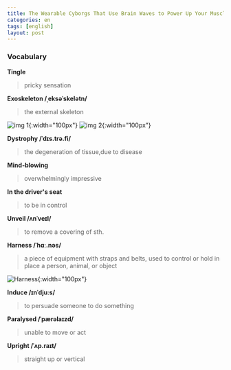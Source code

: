```yaml
---
title: The Wearable Cyborgs That Use Brain Waves to Power Up Your Muscles
categories: en
tags: [english]
layout: post
---
```


### Vocabulary

**Tingle**
>  pricky sensation

**Exoskeleton /ˌeksəˈskelətn/**
> the external skeleton 

![img 1](https://cdn.cnn.com/cnnnext/dam/assets/191004105331-02-paralyzed-man-robotic-suit-exlarge-169.jpg){:width="100px"}
![img 2](https://upload.wikimedia.org/wikipedia/commons/7/7d/Dragonfly-nymph-exoskeleton.jpg){:width="100px"}

**Dystrophy /ˈdɪs.trə.fi/**
> the degeneration of tissue,due to disease

**Mind-blowing**
> overwhelmingly impressive

**In the driver's seat**
> to be in control

**Unveil /ʌnˈveɪl/**
> to remove a covering of sth. 

**Harness /ˈhɑː.nəs/**
> a piece of equipment with straps and belts, used to control or hold in place a person, animal, or object

![Harness](https://newcastlebeach.org/images/harness-4.png){:width="100px"}

**Induce /ɪnˈdjuːs/**
> to persuade someone to do something

**Paralysed /ˈpærəlaɪzd/**
> unable to move or act

**Upright /ˈʌp.raɪt/**
> straight up or vertical
